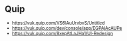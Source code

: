 # Quip
* https://vuk.quip.com/VS6lAuUrvbvS/Untitled
* https://vuk.quip.com/dev/console/app/EGPAjAcAUPe
* https://vuk.quip.com/8xepAtLaJHa1/UI-Redesign
